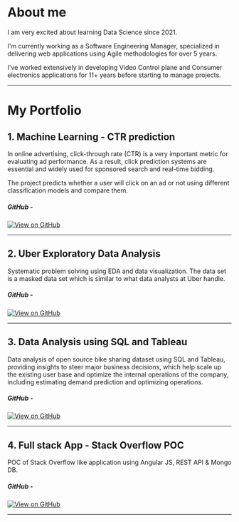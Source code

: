 # About me
I am very excited about learning Data Science since 2021. 

I'm currently working as a Software Engineering Manager, specialized in delivering web applications using Agile methodologies for over 5 years. 

I've worked extensively in developing Video Control plane and Consumer electronics applications for 11+ years before starting to manage projects.

---

# My Portfolio


## 1. Machine Learning - CTR prediction 

In online advertising, click-through rate (CTR) is a very important metric for evaluating ad performance. As a result, click prediction systems are essential and widely used for sponsored search and real-time bidding. 

The project predicts whether a user will click on an ad or not using different classification models and compare them.

##### GitHub -
[![View on GitHub](https://img.shields.io/badge/GitHub-View_on_GitHub-blue?logo=GitHub)](https://github.com/sarthiya/ml_classification_algos_ctrp)

---
## 2. Uber Exploratory Data Analysis

Systematic problem solving using EDA and data visualization. The data set is a masked data set which is similar to what data analysts at Uber handle.

##### GitHub -
[![View on GitHub](https://img.shields.io/badge/GitHub-View_on_GitHub-blue?logo=GitHub)](https://github.com/sarthiya/taxi_eda)

---
## 3. Data Analysis using SQL and Tableau

Data analysis of open source bike sharing dataset using SQL and Tableau, providing insights to steer major business decisions, which help scale up the existing user base and optimize the internal operations of the company, including estimating demand prediction and optimizing operations.

##### GitHub -
[![View on GitHub](https://img.shields.io/badge/GitHub-View_on_GitHub-blue?logo=GitHub)](https://github.com/sarthiya/sql_and_tableau_analysis)

---
## 4. Full stack App - Stack Overflow POC

POC of Stack Overflow like application using Angular JS, REST API & Mongo DB.  

##### GitHub -
[![View on GitHub](https://img.shields.io/badge/GitHub-View_on_GitHub-blue?logo=GitHub)](https://github.com/sarthiya/iaskwebapp)

---
